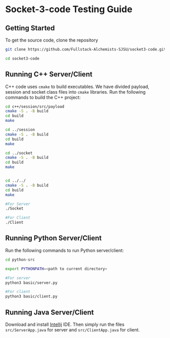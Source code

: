# Socket-3-code Testing Guide

## Getting Started
To get the source code, clone the repository
```bash
git clone https://github.com/Fullstack-Alchemists-SJSU/socket3-code.git

cd socket3-code
```

## Running C++ Server/Client
C++ code uses `cmake` to build executables. We have divided payload, session and socket class files into `cmake` libraries.
Run the following commands to build the C++ project:
```bash
cd c++/session/src/payload
cmake -S . -B build
cd build
make

cd ../session
cmake -S . -B build
cd build
make

cd ../socket
cmake -S . -B build
cd build
make


cd ../../
cmake -S . -B build
cd build
make

#For Server
./Socket

#For Client
./Client
```

## Running Python Server/Client
Run the following commands to run Python server/client:
```bash
cd python-src

export PYTHONPATH=<path to current directory>

#For server
python3 basic/server.py

#For client
python3 basic/client.py
```
## Running Java Server/Client
Download and install [Intellij](https://www.jetbrains.com/idea/download/other.html) IDE.
Then simply run the files `src/ServerApp.java` for server and `src/ClientApp.java` for client.

